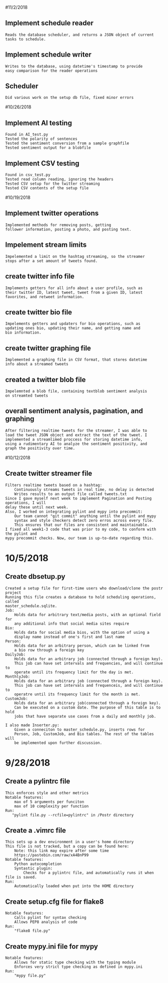 #11/2/2018
## Implement schedule reader
    Reads the database scheduler, and returns a JSON object of current
    tasks to schedule.
## Implement schedule writer
    Writes to the database, using datetime's timestamp to provide
    easy comparison for the reader operations

## Scheduler
    Did various work on the setup db file, fixed minor errors

#10/26/2018
## Implement AI testing
    Found in AI_test.py
    Tested the polarity of sentences
    Tested the sentiment conversion from a sample graphfile
    Tested sentiment output for a blobfile

## Implement CSV testing
    Found in csv_test.py
    Tested read column reading, ignoring the headers
    Tested CSV setup for the twitter streaming
    Tested CSV contents of the setup file

#10/19/2018
## Implement twitter operations
    Implemented methods for removing posts, getting
    follower information, posting a photo, and posting text.

## Impelement stream limits
    Impelemented a limit on the hashtag streaming, so the streamer
    stops after a set amount of tweets found.

## create twitter info file
    Implements getters for all info about a user profile, such as
    their twitter ID, latest tweet, tweet from a given ID, latest
    favorites, and retweet information.

## create twitter bio file
    Impelements getters and updaters for bio operations, such as
    updating ones bio, updating their name, and getting name and
    bio information.

## create twitter graphing file
    Implemented a graphing file in CSV format, that stores datetime
    info about a streamed tweets

## created a twitter blob file
    Impelemnted a blob file, containing textblob sentiment analysis
    on streamted tweets

## overall sentiment analysis, pagination, and graphing
    After filtering realtime tweets for the streamer, I was able to
    load the tweet JSON object and extract the text of the tweet. I
    implemented a streamlimed proccess for storing datetime info,
    using a rudimentary AI to analyze the sentiment positivity, and
    graph the positivity over time.












#10/12/2018
## Create twitter streamer file
    Filters realtime tweets based on a hashtag:
        Continuously streams tweets in real time, no delay is detected
        Writes results to an output file called tweets.txt
    Since I gave myself next week to implement Pagination and Posting operations, I will
    delay these until next week.
    Also, I worked on integrating pylint and mypy into precommit:
        Our team cannot "git commit" anything until the pylint and mypy
        syntax and style checkers detect zero erros across every file.
        This ensures that our files are consistent and maintainable.
    I fixed all week1-3 code that was prior to my code, to conform with the pylint and
    mypy precommit checks. Now, our team is up-to-date regarding this.

# 10/5/2018
## Create dbsetup.py
    Created a setup file for first-time users who download/clone the postr project
    Running this file creates a database to hold scheduling operations, called
    master_schedule.sqlite.
    Job:
        Holds data for arbitrary text/media posts, with an optional field for
        any additional info that social media sites require
    Bio:
        Holds data for social media bios, with the option of using a
        display name instead of one's first and last name
    Person:
        Holds data for an arbitrary person, which can be linked from
        a bio row through a foreign key
    DailyJob:
        Holds data for an arbitrary job (connected through a foreign key).
        This job can have set intervals and frequencies, and will continue to
        operate until its frequency limit for the day is met.
    MonthlyJob:
        Holds data for an arbitrary job (connected through a foreign key).
        This job can have set intervals and frequenceis, and will continue to
        operatre until its frequency limit for the month is met.
    CustomJob:
        Holds data for an arbitrary job(connected through a foreign key).
        Can be executed on a custom date. The purpose of this table is to hold
        jobs that have separate use cases from a daily and monthly job.

    I also made Inserter.py:
        Given a conneciton to master_schedule.py, inserts rows for
        Person, Job, CustomJob, and Bio tables. The rest of the tables will
        be implemented upon further discussion.





# 9/28/2018
## Create a pylintrc file
    This enforces style and other metrics
    Notable features:
        max of 5 arguments per funciton
        max of 10 complexity per function
    Run:
       "pylint file.py --rcfile=pylintrc" in /Postr directory

## Create a .vimrc file
    This sets up a dev environment in a user's home directory
    This file is not tracked, but a copy can be found here:
        Note: this link may expire after some time
        https://pastebin.com/raw/xA4BnP99
    Notable features:
        Python autocompletion
        Syntastic plugin:
            Checks for a pylintrc file, and automatically runs it when file is saved.
    Run:
        Automatically loaded when put into the HOME directory

## Create setup.cfg file for flake8
    Notable features:
        Calls pylint for syntax checking
        Allows PEP8 analysis of code
    Run:
        "flake8 file.py"

## Create mypy.ini file for mypy
    Notable features:
        Allows for static type checking with the typing module
        Enforces very strict type checking as defined in mypy.ini
    Run:
        "mypy file.py"
